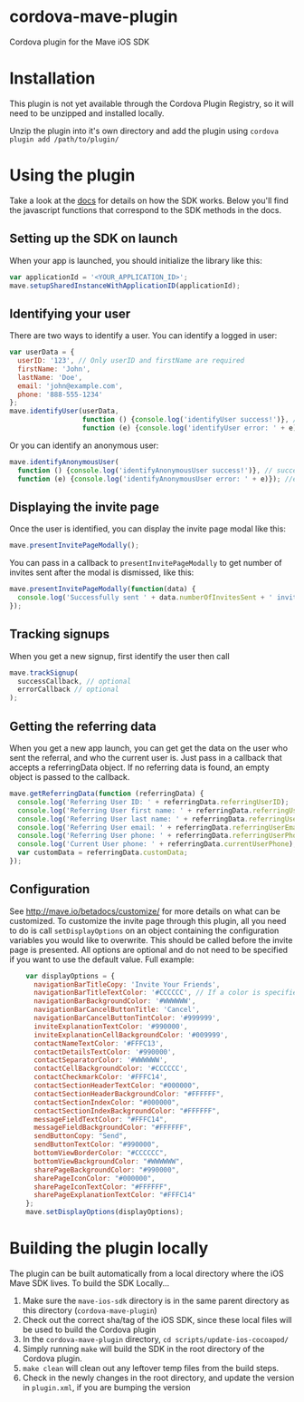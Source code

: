 # cordova-mave-plugin
Cordova plugin for the Mave iOS SDK

# Installation
This plugin is not yet available through the Cordova Plugin Registry, so it will need to be unzipped and installed locally.

Unzip the plugin into it's own directory and add the plugin using `cordova plugin add /path/to/plugin/`

# Using the plugin
Take a look at the [docs](http://mave.io/betadocs/integrate) for details on how the SDK works. Below you'll find the javascript functions that correspond to the SDK methods in the docs.

## Setting up the SDK on launch
When your app is launched, you should initialize the library like this:
```javascript
var applicationId = '<YOUR_APPLICATION_ID>';
mave.setupSharedInstanceWithApplicationID(applicationId);
```

## Identifying your user
There are two ways to identify a user. You can identify a logged in user:
```javascript
var userData = {
  userID: '123', // Only userID and firstName are required
  firstName: 'John',
  lastName: 'Doe',
  email: 'john@example.com',
  phone: '888-555-1234'
};
mave.identifyUser(userData,
                  function () {console.log('identifyUser success!')}, // success callback (optional)
                  function (e) {console.log('identifyUser error: ' + e)}); //error callback (optional)
```
Or you can identify an anonymous user:
```javascript
mave.identifyAnonymousUser(
  function () {console.log('identifyAnonymousUser success!')}, // success callback (optional)
  function (e) {console.log('identifyAnonymousUser error: ' + e)}); //error callback (optional)
```

## Displaying the invite page
Once the user is identified, you can display the invite page modal like this:
```javascript
mave.presentInvitePageModally();
```
You can pass in a callback to `presentInvitePageModally` to get number of invites sent after the modal is dismissed, like this:
```javascript
mave.presentInvitePageModally(function(data) {
  console.log('Successfully sent ' + data.numberOfInvitesSent + ' invites!');
});
```

## Tracking signups
When you get a new signup, first identify the user then call
```javascript
mave.trackSignup(
  successCallback, // optional
  errorCallback // optional
);
```

## Getting the referring data
When you get a new app launch, you can get get the data on the user who sent the referral, and who the current user is. Just pass in a callback that accepts a referringData object. If no referring data is found, an empty object is passed to the callback.
```javascript
mave.getReferringData(function (referringData) {
  console.log('Referring User ID: ' + referringData.referringUserID);
  console.log('Referring User first name: ' + referringData.referringUserFirstName);
  console.log('Referring User last name: ' + referringData.referringUserLastName);
  console.log('Referring User email: ' + referringData.referringUserEmail);
  console.log('Referring User phone: ' + referringData.referringUserPhone);
  console.log('Current User phone: ' + referringData.currentUserPhone);
  var customData = referringData.customData;
});
```

## Configuration
See http://mave.io/betadocs/customize/ for more details on what can be customized.
To customize the invite page through this plugin, all you need to do is call `setDisplayOptions` on an object containing the configuration variables you would like to overwrite. This should be called before the invite page is presented.
All options are optional and do not need to be specified if you want to use the default value. Full example:
```javascript
    var displayOptions = {
      navigationBarTitleCopy: 'Invite Your Friends',
      navigationBarTitleTextColor: '#CCCCCC', // If a color is specified, it must be in this hex value form
      navigationBarBackgroundColor: '#WWWWWW',
      navigationBarCancelButtonTitle: 'Cancel',
      navigationBarCancelButtonTintColor: '#999999',
      inviteExplanationTextColor: '#990000',
      inviteExplanationCellBackgroundColor: '#009999',
      contactNameTextColor: '#FFFC13',
      contactDetailsTextColor: '#990000',
      contactSeparatorColor: '#WWWWWW',
      contactCellBackgroundColor: '#CCCCCC',
      contactCheckmarkColor: '#FFFC14',
      contactSectionHeaderTextColor: "#000000",
      contactSectionHeaderBackgroundColor: "#FFFFFF",
      contactSectionIndexColor: "#000000",
      contactSectionIndexBackgroundColor: "#FFFFFF",
      messageFieldTextColor: "#FFFC14",
      messageFieldBackgroundColor: "#FFFFFF",
      sendButtonCopy: "Send",
      sendButtonTextColor: "#990000",
      bottomViewBorderColor: "#CCCCCC",
      bottomViewBackgroundColor: "#WWWWWW",
      sharePageBackgroundColor: "#990000",
      sharePageIconColor: "#000000",
      sharePageIconTextColor: "#FFFFFF",
      sharePageExplanationTextColor: "#FFFC14"
    };
    mave.setDisplayOptions(displayOptions);
```

# Building the plugin locally
The plugin can be built automatically from a local directory where the iOS Mave SDK lives. To build the SDK Locally...

1. Make sure the `mave-ios-sdk` directory is in the same parent directory as this directory (`cordova-mave-plugin`)
2. Check out the correct sha/tag of the iOS SDK, since these local files will be used to build the Cordova plugin
3. In the `cordova-mave-plugin` directory, `cd scripts/update-ios-cocoapod/`
4. Simply running `make` will build the SDK in the root directory of the Cordova plugin.
5. `make clean` will clean out any leftover temp files from the build steps.
6. Check in the newly changes in the root directory, and update the version in `plugin.xml`, if you are bumping the version

